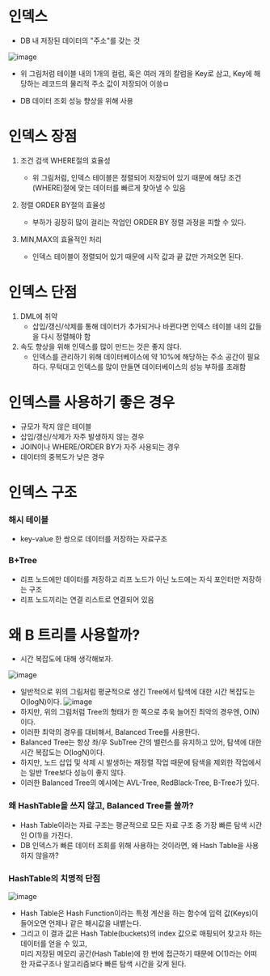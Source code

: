 <h1> 인덱스 </h1>

- DB 내 저장된 데이터의 "주소"를 갖는 것

![image](https://user-images.githubusercontent.com/62228401/213964304-b0b60ca6-0265-40f1-a3a2-63900c94f4b4.png)
- 위 그림처럼 테이블 내의 1개의 컬럼, 혹은 여러 개의 칼럼을 Key로 삼고, Key에 해당하는 레코드의 물리적 주소 값이 저장되어 이씅ㅁ

- DB 데이터 조회 성능 향상을 위해 사용

<h1> 인덱스 장점 </h1>

1. 조건 검색 WHERE절의 효율성
    - 위 그림처럼, 인덱스 테이블은 정렬되어 저장되어 있기 때문에 해당 조건(WHERE)절에 맞는 데이터를 빠르게 찾아낼 수 있음

2. 정렬 ORDER BY절의 효율성
    - 부하가 굉장히 많이 걸리는 작업인 ORDER BY 정렬 과정을 피할 수 있다.

3. MIN,MAX의 효율적인 처리
    - 인덱스 테이블이 정렬되어 있기 때문에 시작 값과 끝 값만 가져오면 된다.

<h1> 인덱스 단점 </h1>

1. DML에 취약
    - 삽입/갱신/삭제를 통해 데이터가 추가되거나 바뀐다면 인덱스 테이블 내의 값들을 다시 정렬해야 함
2. 속도 향상을 위해 인덱스를 많이 만드는 것은 좋지 않다.
    - 인덱스를 관리하기 위해 데이터베이스에 약 10%에 해당하는 주소 공간이 필요하다. 무턱대고 인덱스를 많이 만들면 데이터베이스의 성능 부하를 초래함

<h1> 인덱스를 사용하기 좋은 경우 </h1>

- 규모가 작지 않은 테이블
- 삽입/갱신/삭제가 자주 발생하지 않는 경우
- JOIN이나 WHERE/ORDER BY가 자주 사용되는 경우
- 데이터의 중복도가 낮은 경우

<h1> 인덱스 구조 </h1>

<h3> 해시 테이블 </h3>

- key-value 한 쌍으로 데이터를 저장하는 자료구조

<h3> B+Tree </h3>

- 리프 노드에만 데이터를 저장하고 리프 노드가 아닌 노드에는 자식 포인터만 저장하는 구조
- 리프 노드끼리는 연결 리스트로 연결되어 있음



<h1> 왜 B 트리를 사용할까? </h1>

- 시간 복잡도에 대해 생각해보자.

![image](https://user-images.githubusercontent.com/62228401/213968336-4d554e6b-5700-4e87-b585-445636eace21.png)

- 일반적으로 위의 그림처럼 평균적으로 생긴 Tree에서 탐색에 대한 시간 복잡도는 O(logN)이다.
![image](https://user-images.githubusercontent.com/62228401/213968400-718facb9-66fb-451f-95e1-dde47fd68238.png)
- 하지만, 위의 그림처럼 Tree의 형태가 한 쪽으로 추욱 늘어진 최악의 경우엔, O(N)이다.
- 이러한 최악의 경우를 대비해서, Balanced Tree를 사용한다.
- Balanced Tree는 항상 좌/우 SubTree 간의 밸런스를 유지하고 있어, 탐색에 대한 시간 복잡도는 O(logN)이다.
- 하지만, 노드 삽입 및 삭제 시 발생하는 재정렬 작업 때문에 탐색을 제외한 작업에서는 일반 Tree보다 성능이 좋지 않다.
- 이러한 Balanced Tree의 예시에는 AVL-Tree, RedBlack-Tree, B-Tree가 있다.


<h3> 왜 HashTable을 쓰지 않고, Balanced Tree를 쓸까? </h3>

- Hash Table이라는 자료 구조는 평균적으로 모든 자료 구조 중 가장 빠른 탐색 시간인 O(1)을 가진다.
- DB 인덱스가 빠른 데이터 조회를 위해 사용하는 것이라면, 왜 Hash Table을 사용하지 않을까?

<h3> HashTable의 치명적 단점 </h3>

![image](https://user-images.githubusercontent.com/62228401/213969681-684a6cfd-73f6-437a-89bb-7c27ff1619a0.png)

- Hash Table은 Hash Function이라는 특정 계산을 하는 함수에 입력 값(Keys)이 들어오면 언제나 같은 해시값을 내뱉는다.
- 그리고 이 결과 값은 Hash Table(buckets)의 index 값으로 매핑되어 찾고자 하는 데이터를 얻을 수 있고, <br />
   미리 저장된 메모리 공간(Hash Table)에 한 번에 접근하기 때문에 O(1)라는 어떠한 자료구조나 알고리즘보다 빠른 탐색 시간을 갖게 된다.
